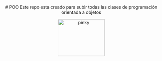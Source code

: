  <p align="center">
# POO
Este repo esta creado para subir todas las clases de programación orientada a objetos 
  
 <p align="center">
<img 
  src="https://github.com/user-attachments/assets/0c1f2452-8c2b-4959-85d8-0f44c983a3fc" alt="pinky"  style="width: 150px; height: 120px; object-fit: contain;">


